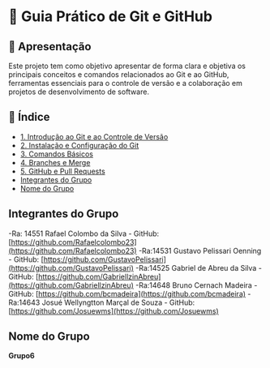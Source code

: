 # 📌 Guia Prático de Git e GitHub

## 🎯 Apresentação

Este projeto tem como objetivo apresentar de forma clara e objetiva os principais conceitos e comandos relacionados ao Git e ao GitHub, ferramentas essenciais para o controle de versão e a colaboração em projetos de desenvolvimento de software.

## 📑 Índice

- [1. Introdução ao Git e ao Controle de Versão](https://github.com/Rafaelcolombo23/manual-git-grupo6/blob/main/introducao.md)
- [2. Instalação e Configuração do Git](https://github.com/Rafaelcolombo23/manual-git-grupo6/blob/main/instalação-e-configuração-do-git.md)
- [3. Comandos Básicos](https://github.com/Rafaelcolombo23/manual-git-grupo6/blob/main/comandos-basicos.md)
- [4. Branches e Merge](https://github.com/Rafaelcolombo23/manual-git-grupo6/blob/main/04-ramificacoes-merge.md)
- [5. GitHub e Pull Requests](https://github.com/Rafaelcolombo23/manual-git-grupo6/blob/main/05-pull-requests.md)
- [Integrantes do Grupo](#integrantes-do-grupo)
- [Nome do Grupo](#nome-do-grupo)

## Integrantes do Grupo

-Ra: 14551 Rafael Colombo da Silva - GitHub: [https://github.com/Rafaelcolombo23](https://github.com/Rafaelcolombo23)
-Ra:14531 Gustavo Pelissari Oenning - GitHub: [https://github.com/GustavoPelissari](https://github.com/GustavoPelissari)
-Ra:14525 Gabriel de Abreu da Silva - GitHub: [https://github.com/GabriellzinAbreu](https://github.com/GabriellzinAbreu)
-Ra:14648 Bruno Cernach Madeira - GitHub: [https://github.com/bcmadeira](https://github.com/bcmadeira)
-Ra:14643 Josué Wellyngtton Marçal de Souza - GitHub: [https://github.com/Josuewms](https://github.com/Josuewms)

## Nome do Grupo

**Grupo6**
